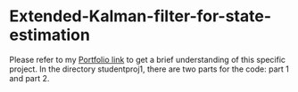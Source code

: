 # Extended-Kalman-filter-for-state-estimation

Please refer to my [Portfolio link](https://www.notion.so/Extended-Kalman-filter-for-state-estimation-fd08ab2a4278453ab05cb0bbe836f183?pvs=4) to get a brief understanding of this specific project. 
In the directory studentproj1, there are two parts for the code: part 1 and part 2. 
